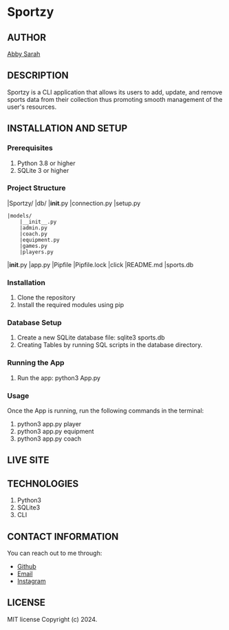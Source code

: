 # Sportzy

## AUTHOR
[Abby Sarah](https://github.com/mendarr)

## DESCRIPTION
Sportzy is a CLI application that allows its users to add, update, and remove sports data from their collection thus promoting smooth management of the user's resources.

## INSTALLATION AND SETUP
### Prerequisites
1. Python 3.8 or higher
2. SQLite 3 or higher

### Project Structure
|Sportzy/
    |db/
        |__init__.py
        |connection.py
        |setup.py

    |models/
        |__init__.py
        |admin.py
        |coach.py
        |equipment.py
        |games.py
        |players.py

|__init__.py
|app.py
|Pipfile
|Pipfile.lock
|click
|README.md
|sports.db
    
    

### Installation
1. Clone the repository
2. Install the required modules using pip

### Database Setup
1. Create a new SQLite database file: sqlite3 sports.db
2. Creating Tables by running SQL scripts in the database directory.

### Running the App
1. Run the app: python3 App.py

### Usage
Once the App is running, run the following commands in the terminal:
1. python3 app.py player
2. python3 app.py equipment
3. python3 app.py coach

## LIVE SITE

## TECHNOLOGIES
1. Python3
2. SQLite3
3. CLI

## CONTACT INFORMATION
You can reach out to me through:
- [Github](https://github.com/mendarr)
- [Email](https://mail.google.com/mail)
- [Instagram](https://www.instagram.com/men.darr)

## LICENSE
MIT license
Copyright (c) 2024.

